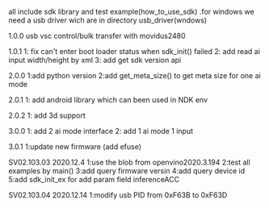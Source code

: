 all include  sdk library and test example(how_to_use_sdk) .for windows we need a usb driver wich
are in directory usb_driver(wndows)

1.0.0
usb vsc  control/bulk transfer with movidus2480

1.0.1
1: fix can't enter boot loader status when sdk_init() failed
2: add read ai input width/height by xml
3: add get sdk version api

2.0.0
1:add python version
2:add get_meta_size() to get meta size for one ai mode

2.0.1
1: add android library which can been used in NDK env

2.0.2
1: add 3d support

3.0.0
1: add 2 ai mode interface
2: add 1 ai mode 1 input

3.0.1
1:update new firmware (add efuse)

SV02.103.03 2020.12.4
1:use the blob from openvino2020.3.194
2:test all examples  by  main()
3:add query firmware versin
4:add query device id
5:add sdk_init_ex for add param field inferenceACC

SV02.103.04  2020.12.14
1:modify usb PID from 0xF63B to 0xF63D





